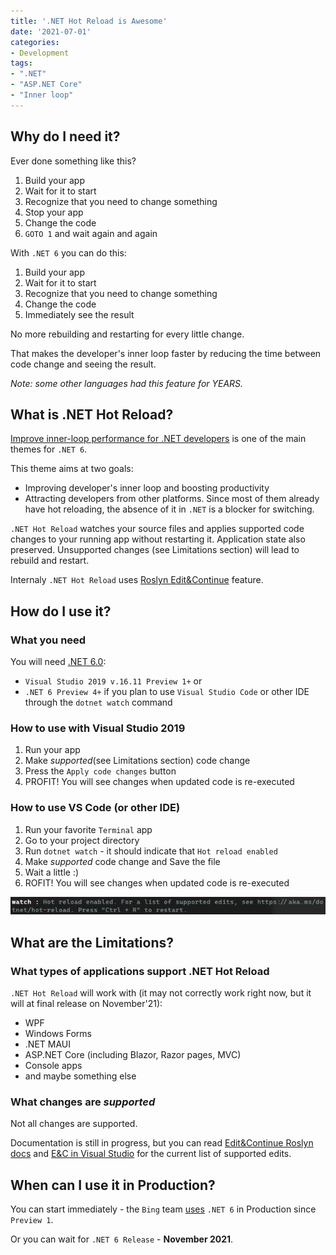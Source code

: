 ```yaml
---
title: '.NET Hot Reload is Awesome'
date: '2021-07-01'
categories:
- Development
tags: 
- ".NET"
- "ASP.NET Core"
- "Inner loop"
---
```


## Why do I need it?

Ever done something like this?

1. Build your app
2. Wait for it to start
3. Recognize that you need to change something
4. Stop your app
5. Change the code
6. `GOTO 1` and wait again and again

With `.NET 6` you can do this:

1. Build your app
2. Wait for it to start
3. Recognize that you need to change something
4. Change the code
5. Immediately see the result

No more rebuilding and restarting for every little change.

That makes the developer's inner loop faster by reducing the time between code change and seeing the result.

*Note: some other languages had this feature for YEARS.*

## What is .NET Hot Reload?

[Improve inner-loop performance for .NET developers](https://github.com/dotnet/core/issues/5510) is one of the main themes for `.NET 6`.

This theme aims at two goals:

- Improving developer's inner loop and boosting productivity
- Attracting developers from other platforms. Since most of them already have hot reloading, the absence of it in `.NET` is a blocker for switching.

`.NET Hot Reload` watches your source files and applies supported code changes to your running app without restarting it. Application state also preserved.
Unsupported changes (see Limitations section) will lead to rebuild and restart.

Internaly `.NET Hot Reload` uses [Roslyn Edit&Continue](https://github.com/dotnet/roslyn/blob/main/docs/wiki/EnC-Supported-Edits.md) feature.

## How do I use it?

### What you need

You will need [.NET 6.0](https://dotnet.microsoft.com/download/dotnet/6.0):

- `Visual Studio 2019 v.16.11 Preview 1+` or
- `.NET 6 Preview 4+` if you plan to use `Visual Studio Code` or other IDE through the `dotnet watch` command
  
### How to use with Visual Studio 2019

1. Run your app
2. Make _supported_(see Limitations section) code change
3. Press the `Apply code changes` button
4. PROFIT! You will see changes when updated code is re-executed

### How to use VS Code (or other IDE)

1. Run your favorite `Terminal` app
2. Go to your project directory
3. Run `dotnet watch` - it should indicate that `Hot reload enabled`
4. Make _supported_ code change and Save the file
5. Wait a little :)
6. ROFIT! You will see changes when updated code is re-executed

![Hot Reload Enabled](/assets/images/dotnet-hot-reload/dotnet-hot-reload-sc1.png)

## What are the Limitations?

### What types of applications support .NET Hot Reload

`.NET Hot Reload` will work with (it may not correctly work right now, but it will at final release on November'21):

- WPF
- Windows Forms
- .NET MAUI
- ASP.NET Core (including Blazor, Razor pages, MVC)
- Console apps
- and maybe something else

### What changes are _supported_

Not all changes are supported.

Documentation is still in progress, but you can read [Edit&Continue Roslyn docs](https://github.com/dotnet/roslyn/blob/main/docs/wiki/EnC-Supported-Edits.md) and [E&C in Visual Studio](https://docs.microsoft.com/en-gb/visualstudio/debugger/supported-code-changes-csharp?view=vs-2019) for the current list of supported edits.

## When can I use it in Production?

You can start immediately - the `Bing` team [uses](https://devblogs.microsoft.com/dotnet/migration-of-bings-workflow-engine-to-net-5/) `.NET 6` in Production since `Preview 1`.

Or you can wait for `.NET 6 Release` - **November 2021**.
